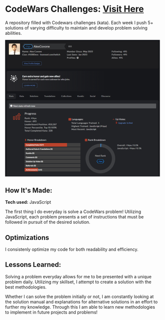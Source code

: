 # CodeWars Challenges: <a href="https://www.codewars.com/users/AlexCovone" target="_blank" rel="noopener noreferrer">Visit Here</a>
A repository filled with Codewars challenges (kata). Each week I push 5+ solutions of varying difficulty to maintain and develop problem solving abilities. 


![alt tag](/codeWarsScreenShot.png)

## How It's Made:

**Tech used:** JavaScript

The first thing I do everyday is solve a CodeWars problem! Utilizing JavaScript, each problem presents a set of instructions that must be followed in pursuit of the desired solution.

## Optimizations
I consistenly optimize my code for both readability and efficiency. 

## Lessons Learned:

Solving a problem everyday allows for me to be presented with a unique problem daily. Utilizing my skillset, I attempt to create a solution with the best methodologies. 

Whether I can solve the problem initially or not, I am constantly looking at the solution manual and explanations for alternative solutions in an effort to further my knowledge. Through this I am able to learn new methodologies to implement in future projects and problems!
